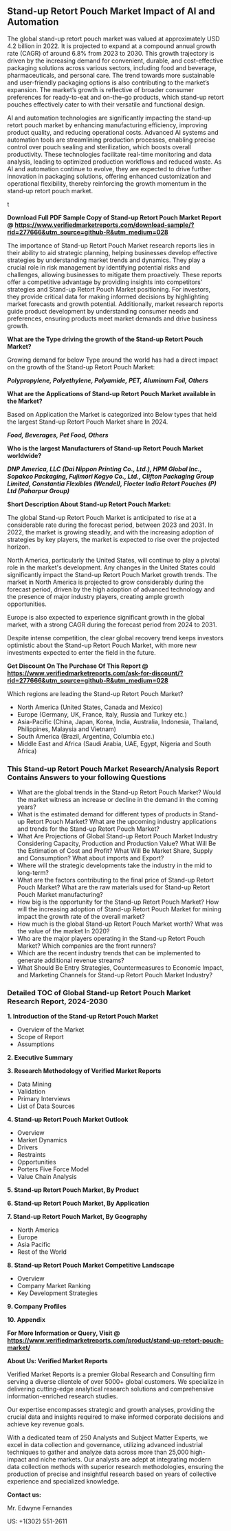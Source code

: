 <h2>Stand-up Retort Pouch Market Impact of AI and Automation</h2><p>The global stand-up retort pouch market was valued at approximately USD 4.2 billion in 2022. It is projected to expand at a compound annual growth rate (CAGR) of around 6.8% from 2023 to 2030. This growth trajectory is driven by the increasing demand for convenient, durable, and cost-effective packaging solutions across various sectors, including food and beverage, pharmaceuticals, and personal care. The trend towards more sustainable and user-friendly packaging options is also contributing to the market’s expansion. The market’s growth is reflective of broader consumer preferences for ready-to-eat and on-the-go products, which stand-up retort pouches effectively cater to with their versatile and functional design.</p><p>AI and automation technologies are significantly impacting the stand-up retort pouch market by enhancing manufacturing efficiency, improving product quality, and reducing operational costs. Advanced AI systems and automation tools are streamlining production processes, enabling precise control over pouch sealing and sterilization, which boosts overall productivity. These technologies facilitate real-time monitoring and data analysis, leading to optimized production workflows and reduced waste. As AI and automation continue to evolve, they are expected to drive further innovation in packaging solutions, offering enhanced customization and operational flexibility, thereby reinforcing the growth momentum in the stand-up retort pouch market.</p>t</p><p id="" class=""><strong>Download Full PDF Sample Copy of Stand-up Retort Pouch Market Report @ <a href="https://www.verifiedmarketreports.com/download-sample/?rid=277666&utm_source=github-R&utm_medium=028" target="_blank">https://www.verifiedmarketreports.com/download-sample/?rid=277666&utm_source=github-R&utm_medium=028</a></strong></p><p>The importance of&nbsp;Stand-up Retort Pouch Market research reports lies in their ability to aid strategic planning, helping businesses develop effective strategies by understanding market trends and dynamics. They play a crucial role in risk management by identifying potential risks and challenges, allowing businesses to mitigate them proactively. These reports offer a competitive advantage by providing insights into competitors' strategies and Stand-up Retort Pouch Market positioning. For investors, they provide critical data for making informed decisions by highlighting market forecasts and growth potential. Additionally, market research reports guide product development by understanding consumer needs and preferences, ensuring products meet market demands and drive business growth.</p><p><strong>What are the&nbsp;Type driving the growth of the Stand-up Retort Pouch Market?</strong></p><p id="" class="">Growing demand for below Type around the world has had a direct impact on the growth of the Stand-up Retort Pouch Market:</p><em><strong>Polypropylene, Polyethylene, Polyamide, PET, Aluminum Foil, Others</strong></em></p><strong>What are the&nbsp;Applications&nbsp;of Stand-up Retort Pouch Market available in the Market?</strong></p><p id="" class="">Based on Application the Market is categorized into Below types that held the largest Stand-up Retort Pouch Market share In 2024.</p><em><strong>Food, Beverages, Pet Food, Others</strong></em></p><strong>Who is the largest Manufacturers of Stand-up Retort Pouch Market worldwide?</strong></p><p><em><strong>DNP America, LLC (Dai Nippon Printing Co., Ltd.), HPM Global Inc., Sopakco Packaging, Fujimori Kogyo Co., Ltd., Clifton Packaging Group Limited, Constantia Flexibles (Wendel), Floeter India Retort Pouches (P) Ltd (Paharpur Group)</strong></em></p><p id="" class=""><strong>Short Description About Stand-up Retort Pouch Market:</strong></p><p>The global Stand-up Retort Pouch Market is anticipated to rise at a considerable rate during the forecast period, between 2023 and 2031. In 2022, the market is growing steadily, and with the increasing adoption of strategies by key players, the market is expected to rise over the projected horizon.</p><p>North America, particularly the United States, will continue to play a pivotal role in the market's development. Any changes in the United States could significantly impact the Stand-up Retort Pouch Market growth trends. The market in North America is projected to grow considerably during the forecast period, driven by the high adoption of advanced technology and the presence of major industry players, creating ample growth opportunities.</p><p>Europe is also expected to experience significant growth in the global market, with a strong CAGR during the forecast period from 2024 to 2031.</p><p>Despite intense competition, the clear global recovery trend keeps investors optimistic about the Stand-up Retort Pouch Market, with more new investments expected to enter the field in the future.</p><p id="" class=""><strong>Get Discount On The Purchase Of This Report @ <a href="https://www.verifiedmarketreports.com/ask-for-discount/?rid=277666&utm_source=github-R&utm_medium=028" target="_blank">https://www.verifiedmarketreports.com/ask-for-discount/?rid=277666&utm_source=github-R&utm_medium=028</a></strong></p>Which regions are leading the Stand-up Retort Pouch Market?</p><ul><li>North America (United States, Canada and Mexico)</li><li>Europe (Germany, UK, France, Italy, Russia and Turkey etc.)</li><li>Asia-Pacific (China, Japan, Korea, India, Australia, Indonesia, Thailand, Philippines, Malaysia and Vietnam)</li><li>South America (Brazil, Argentina, Columbia etc.)</li><li>Middle East and Africa (Saudi Arabia, UAE, Egypt, Nigeria and South Africa)</li></ul><h3 id="" class="">This Stand-up Retort Pouch Market Research/Analysis Report Contains Answers to your following Questions</h3><ul><li>What are the global trends in the Stand-up Retort Pouch Market? Would the market witness an increase or decline in the demand in the coming years?</li><li>What is the estimated demand for different types of products in Stand-up Retort Pouch Market? What are the upcoming industry applications and trends for the Stand-up Retort Pouch Market?</li><li>What Are Projections of Global Stand-up Retort Pouch Market Industry Considering Capacity, Production and Production Value? What Will Be the Estimation of Cost and Profit? What Will Be Market Share, Supply and Consumption? What about imports and Export?</li><li>Where will the strategic developments take the industry in the mid to long-term?</li><li>What are the factors contributing to the final price of Stand-up Retort Pouch Market? What are the raw materials used for Stand-up Retort Pouch Market manufacturing?</li><li>How big is the opportunity for the Stand-up Retort Pouch Market? How will the increasing adoption of Stand-up Retort Pouch Market for mining impact the growth rate of the overall market?</li><li>How much is the global Stand-up Retort Pouch Market worth? What was the value of the market In 2020?</li><li>Who are the major players operating in the Stand-up Retort Pouch Market? Which companies are the front runners?</li><li>Which are the recent industry trends that can be implemented to generate additional revenue streams?</li><li>What Should Be Entry Strategies, Countermeasures to Economic Impact, and Marketing Channels for Stand-up Retort Pouch Market Industry?</li></ul><h3 id="" class="">Detailed TOC of Global Stand-up Retort Pouch Market Research Report, 2024-2030</h3><p id="" class=""><strong>1. Introduction of the Stand-up Retort Pouch Market</strong></p><ul><li>Overview of the Market</li><li>Scope of Report</li><li>Assumptions</li></ul><p id="" class=""><strong>2. Executive Summary</strong></p><p id="" class=""><strong>3. Research Methodology of Verified Market Reports</strong></p><ul><li>Data Mining</li><li>Validation</li><li>Primary Interviews</li><li>List of Data Sources</li></ul><p id="" class=""><strong>4. Stand-up Retort Pouch Market Outlook</strong></p><ul><li>Overview</li><li>Market Dynamics</li><li>Drivers</li><li>Restraints</li><li>Opportunities</li><li>Porters Five Force Model</li><li>Value Chain Analysis</li></ul><p id="" class=""><strong>5. Stand-up Retort Pouch Market, By Product</strong></p><p id="" class=""><strong>6. Stand-up Retort Pouch Market, By Application</strong></p><p id="" class=""><strong>7. Stand-up Retort Pouch Market, By Geography</strong></p><ul><li>North America</li><li>Europe</li><li>Asia Pacific</li><li>Rest of the World</li></ul><p id="" class=""><strong>8. Stand-up Retort Pouch Market Competitive Landscape</strong></p><ul><li>Overview</li><li>Company Market Ranking</li><li>Key Development Strategies</li></ul><p id="" class=""><strong>9. Company Profiles</strong></p><p id="" class=""><strong>10. Appendix</strong></p><p id="" class=""><strong>For More Information or Query, Visit @ <a href="https://www.verifiedmarketreports.com/product/stand-up-retort-pouch-market/" target="_blank">https://www.verifiedmarketreports.com/product/stand-up-retort-pouch-market/</a></strong></p><p id="" class=""><strong>About Us: Verified Market Reports</strong></p><p id="" class="">Verified Market Reports is a premier Global Research and Consulting firm serving a diverse clientele of over 5000+ global customers. We specialize in delivering cutting-edge analytical research solutions and comprehensive information-enriched research studies.</p><p id="" class="">Our expertise encompasses strategic and growth analyses, providing the crucial data and insights required to make informed corporate decisions and achieve key revenue goals.</p><p id="" class="">With a dedicated team of 250 Analysts and Subject Matter Experts, we excel in data collection and governance, utilizing advanced industrial techniques to gather and analyze data across more than 25,000 high-impact and niche markets. Our analysts are adept at integrating modern data collection methods with superior research methodologies, ensuring the production of precise and insightful research based on years of collective experience and specialized knowledge.</p><p id="" class=""><strong>Contact us:</strong></p><p id="" class="">Mr. Edwyne Fernandes</p><p id="" class="">US: +1(302) 551-2611</p>
